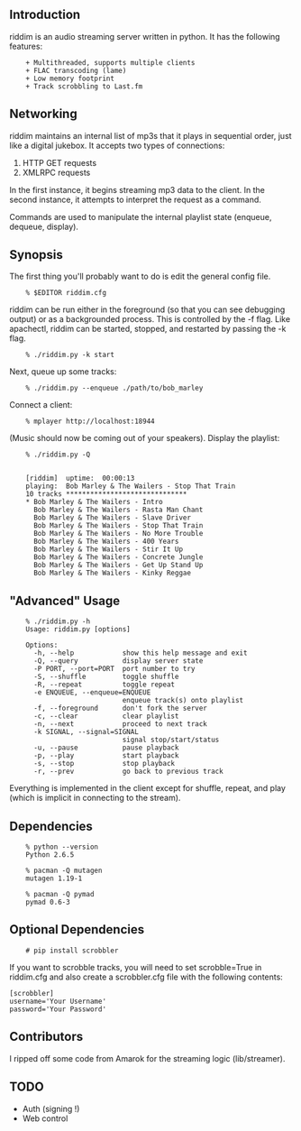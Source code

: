 ## Introduction 

riddim is an audio streaming server written in python.  It has the
following features:

        + Multithreaded, supports multiple clients
        + FLAC transcoding (lame)
        + Low memory footprint
        + Track scrobbling to Last.fm


## Networking

riddim maintains an internal list of mp3s that it plays in sequential
order, just like a digital jukebox.  It accepts two types of
connections:

1.  HTTP GET requests
1.  XMLRPC requests

In the first instance, it begins streaming mp3 data to the client.
In the second instance, it attempts to interpret the request as a
command.

Commands are used to manipulate the internal playlist state
(enqueue, dequeue, display).

## Synopsis

The first thing you'll probably want to do is edit the general config
file. 

        % $EDITOR riddim.cfg

riddim can be run either in the foreground (so that you can see
debugging output) or as a backgrounded process.  This is controlled by
the -f flag.  Like apachectl, riddim can be started, stopped, and
restarted by passing the -k flag.

        % ./riddim.py -k start

Next, queue up some tracks:


        % ./riddim.py --enqueue ./path/to/bob_marley

Connect a client:

        % mplayer http://localhost:18944

(Music should now be coming out of your speakers).  Display the
playlist:

        % ./riddim.py -Q     


        [riddim]  uptime:  00:00:13
        playing:  Bob Marley & The Wailers - Stop That Train
        10 tracks ******************************
        * Bob Marley & The Wailers - Intro
          Bob Marley & The Wailers - Rasta Man Chant
          Bob Marley & The Wailers - Slave Driver
          Bob Marley & The Wailers - Stop That Train
          Bob Marley & The Wailers - No More Trouble
          Bob Marley & The Wailers - 400 Years
          Bob Marley & The Wailers - Stir It Up
          Bob Marley & The Wailers - Concrete Jungle
          Bob Marley & The Wailers - Get Up Stand Up
          Bob Marley & The Wailers - Kinky Reggae
 
## "Advanced" Usage

        % ./riddim.py -h
        Usage: riddim.py [options]

        Options:
          -h, --help            show this help message and exit
          -Q, --query           display server state
          -P PORT, --port=PORT  port number to try
          -S, --shuffle         toggle shuffle
          -R, --repeat          toggle repeat
          -e ENQUEUE, --enqueue=ENQUEUE
                                enqueue track(s) onto playlist
          -f, --foreground      don't fork the server
          -c, --clear           clear playlist
          -n, --next            proceed to next track
          -k SIGNAL, --signal=SIGNAL
                                signal stop/start/status
          -u, --pause           pause playback
          -p, --play            start playback
          -s, --stop            stop playback
          -r, --prev            go back to previous track


Everything is implemented in the client except for shuffle, repeat, and play (which is implicit in connecting to the stream).


## Dependencies

        % python --version
        Python 2.6.5

        % pacman -Q mutagen  
        mutagen 1.19-1

        % pacman -Q pymad
        pymad 0.6-3

## Optional Dependencies
    
        # pip install scrobbler

If you want to scrobble tracks, you will need to set scrobble=True in
riddim.cfg and also create a scrobbler.cfg file with the following
contents:

    [scrobbler]
    username='Your Username'
    password='Your Password'

## Contributors

I ripped off some code from Amarok for the streaming logic (lib/streamer).

## TODO

+ Auth (signing !)
+ Web control
